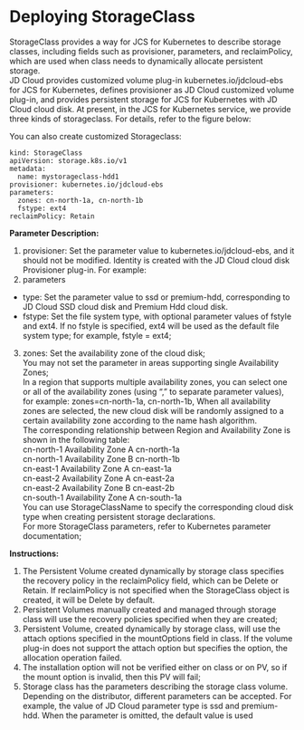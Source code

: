 
# Deploying StorageClass

StorageClass provides a way for JCS for Kubernetes to describe storage classes, including fields such as provisioner, parameters, and reclaimPolicy, which are used when class needs to dynamically allocate persistent storage.  
JD Cloud provides customized volume plug-in kubernetes.io/jdcloud-ebs for JCS for Kubernetes, defines provisioner as JD Cloud customized volume plug-in, and provides persistent storage for JCS for Kubernetes with JD Cloud cloud disk. At present, in the JCS for Kubernetes service, we provide three kinds of storageclass. For details, refer to the figure below:

You can also create customized Storageclass:
```
kind: StorageClass
apiVersion: storage.k8s.io/v1
metadata:
  name: mystorageclass-hdd1
provisioner: kubernetes.io/jdcloud-ebs
parameters:
  zones: cn-north-1a, cn-north-1b
  fstype: ext4
reclaimPolicy: Retain
```
**Parameter Description:**  
1. provisioner: Set the parameter value to kubernetes.io/jdcloud-ebs, and it should not be modified. Identity is created with the JD Cloud cloud disk Provisioner plug-in. For example:  
2. parameters  
- type: Set the parameter value to ssd or premium-hdd, corresponding to JD Cloud SSD cloud disk and Premium Hdd cloud disk.  
- fstype: Set the file system type, with optional parameter values of fstyle and ext4. If no fstyle is specified, ext4 will be used as the default file system type; for example, fstyle = ext4;  

3. zones: Set the availability zone of the cloud disk;    
You may not set the parameter in areas supporting single Availability Zones;  
In a region that supports multiple availability zones, you can select one or all of the availability zones (using “,” to separate parameter values), for example: zones=cn-north-1a, cn-north-1b, When all availability zones are selected, the new cloud disk will be randomly assigned to a certain availability zone according to the name hash algorithm.  
The corresponding relationship between Region and Availability Zone is shown in the following table:  
cn-north-1	Availability Zone A	cn-north-1a  
cn-north-1	Availability Zone B	cn-north-1b  
cn-east-1	Availability Zone A	cn-east-1a  
cn-east-2	Availability Zone A	cn-east-2a  
cn-east-2	Availability Zone B	cn-east-2b  
cn-south-1	Availability Zone A	cn-south-1a   
You can use StorageClassName to specify the corresponding cloud disk type when creating persistent storage declarations.  
For more StorageClass parameters, refer to Kubernetes parameter documentation;  

**Instructions:**  
1. The Persistent Volume created dynamically by storage class specifies the recovery policy in the reclaimPolicy field, which can be Delete or Retain. If reclaimPolicy is not specified when the StorageClass object is created, it will be Delete by default.  
2. Persistent Volumes manually created and managed through storage class will use the recovery policies specified when they are created;  
3.  Persistent Volume, created dynamically by storage class, will use the attach options specified in the mountOptions field in class. If the volume plug-in does not support the attach option but specifies the option, the allocation operation failed.
4. The installation option will not be verified either on class or on PV, so if the mount option is invalid, then this PV will fail;  
5. Storage class has the parameters describing the storage class volume. Depending on the distributor, different parameters can be accepted. For example, the value of JD Cloud parameter type is ssd and premium-hdd. When the parameter is omitted, the default value is used

 
